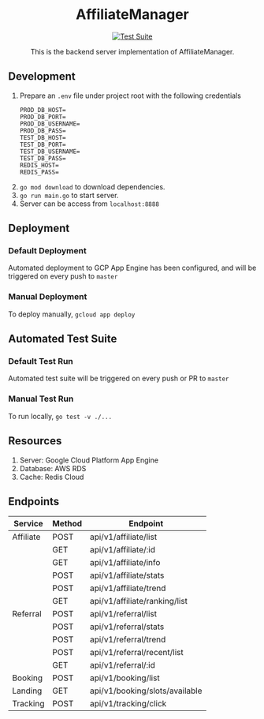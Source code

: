 <h1 align = "center"> AffiliateManager </h1>

<div align="center">

[![Test Suite](https://github.com/aaronangxz/AffiliateManager/actions/workflows/test.yml/badge.svg)](https://github.com/aaronangxz/AffiliateManager/actions/workflows/test.yml)

</div>

<div align="center">This is the backend server implementation of AffiliateManager.</div>

<h2> Development </h2>

1. Prepare an `.env` file under project root with the following credentials
    ```
    PROD_DB_HOST=
    PROD_DB_PORT=
    PROD_DB_USERNAME=
    PROD_DB_PASS=
    TEST_DB_HOST=
    TEST_DB_PORT=
    TEST_DB_USERNAME=
    TEST_DB_PASS=
    REDIS_HOST=
    REDIS_PASS=
    ```
2. `go mod download` to download dependencies.
3. `go run main.go` to start server.
4. Server can be access from `localhost:8888`

<h2> Deployment </h2>
<h3> Default Deployment </h3>

Automated deployment to GCP App Engine has been configured, and will be triggered on every push to `master`

<h3> Manual Deployment </h3>

To deploy manually, `gcloud app deploy`

<h2> Automated Test Suite </h2>

<h3> Default Test Run </h3>

Automated test suite will be triggered on every push or PR to `master`

<h3> Manual Test Run</h3>

To run locally, `go test -v ./...`

<h2> Resources </h2>

1. Server: Google Cloud Platform App Engine
2. Database: AWS RDS
3. Cache: Redis Cloud

<h2> Endpoints </h2>

| Service   | Method | Endpoint                       | 
|-----------|--------|--------------------------------|
| Affiliate | POST   | api/v1/affiliate/list          |
|           | GET    | api/v1/affiliate/:id           |
|           | GET    | api/v1/affiliate/info          |
|           | POST   | api/v1/affiliate/stats         |
|           | POST   | api/v1/affiliate/trend         |
|           | GET    | api/v1/affiliate/ranking/list  |
| Referral  | POST   | api/v1/referral/list           |
|           | POST   | api/v1/referral/stats          |
|           | POST   | api/v1/referral/trend          |
|           | POST   | api/v1/referral/recent/list    |
|           | GET    | api/v1/referral/:id            |
| Booking   | POST   | api/v1/booking/list            |
| Landing   | GET    | api/v1/booking/slots/available |
| Tracking  | POST   | api/v1/tracking/click          |

